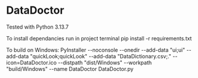 # DataDoctor

Tested with Python 3.13.7

To install dependancies run in project terminal
pip install -r requirements.txt


To build on Windows: PyInstaller --noconsole --onedir --add-data "ui;ui" --add-data "quickLook;quickLook" --add-data "DataDictionary.csv;." --icon=DataDoctor.ico --distpath "dist/Windows" --workpath "build/Windows" --name DataDoctor DataDoctor.py